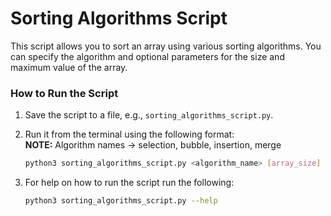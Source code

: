# Sorting Algorithms Script

This script allows you to sort an array using various sorting algorithms. You can specify the algorithm and optional parameters for the size and maximum value of the array.

### How to Run the Script

1. Save the script to a file, e.g., `sorting_algorithms_script.py`.
2. Run it from the terminal using the following format:<br>
   **NOTE:** Algorithm names ->  selection, bubble, insertion, merge

   ```bash
   python3 sorting_algorithms_script.py <algorithm_name> [array_size] [random_max_value_range]

3. For help on how to run the script run the following:

   ```bash
   python3 sorting_algorithms_script.py --help

